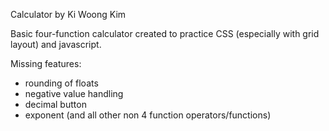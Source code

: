 Calculator by Ki Woong Kim

Basic four-function calculator created to practice CSS (especially with grid layout) and javascript.

Missing features:
  - rounding of floats
  - negative value handling
  - decimal button
  - exponent (and all other non 4 function operators/functions)
